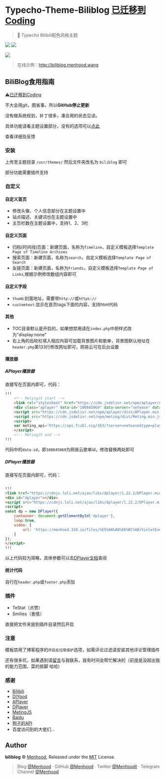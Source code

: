 # Typecho-Theme-Biliblog [已迁移到Coding](https://dev.tencent.com/u/Menhood/p/Typecho-Theme-BiliBlog/git)
> 🍻 Typecho Bilibili配色风格主题

![](https://img.shields.io/badge/Typecho-1.1-orange.svg)
![](https://img.shields.io/badge/Biliblog-1.0.3-blue.svg)

![](https://i.loli.net/2019/01/03/5c2d6ecfd0dd3.jpg)

> 在线示例：http://biliblog.menhood.wang

## BiliBlog食用指南

⚠[已迁移到Coding](https://dev.tencent.com/u/Menhood/p/Typecho-Theme-BiliBlog/git)

不大会用git，图省事，所以**GitHub停止更新**

没有做系统规划，补丁很多，凑合用的状态见谅。

具体功能请看主题设置部分，没有的选项可以[点此](https://blog.menhood.wang/archives/BiliBlog.html)

查看详细及反馈

### 安装
上传至主题目录 `/usr/themes/` 然后文件夹改名为 `biliblog` 即可

部分功能需要插件支持

### 自定义
#### 自定义首页
* 修改头像、个人信息部分在主题设置中
* 站点描述、关键词也在主题设置中
* 主页栏数在主题设置中，支持1、2、3栏

#### 自定义页面
* 归档(时间线)页面：新建页面，名称为`Timeline`，自定义模板选择`Template Page of Timeline Archives`
* 搜索页面：新建页面，名称为`search`，自定义模板选择`Template Page of Search`
* 友链页面：新建页面，名称为`Friends`，自定义模板选择`Template Page of Links`,根据示例修改数组内容即可

#### 自定义字段
* `thumb`:封面地址，需要带`http://`或`https://`
* `customtext`:显示在首页tags下面的内容，支持html代码
#### 其他
* TOC目录默认是开启的，如果想禁用请在`index.php`中把样式改为"display:none"
* 右上角的齿轮栏填入相应内容可加载背景图片和歌单，背景图默认地址在`header.php`第133行修改网址即可，网易云可在后台设置
#### 播放器
##### APlayer播放器
直接写在页面内即可，代码：
```html
!!!
    <!-- MetingJS start -->
    <link rel="stylesheet" href="https://cdn.jsdelivr.net/npm/aplayer/dist/APlayer.min.css">
    <div class="aplayer" data-id="100845969" data-server="netease" data-type="playlist" data-autoplay="false" data-volume="0.6" id="fixedap"></div>
    <script src="https://cdn.jsdelivr.net/npm/aplayer/dist/APlayer.min.js"></script>
    <script src="https://cdn.jsdelivr.net/npm/meting/dist/Meting.min.js"></script>
    <script>
    var meting_api='https://api.fczbl.vip/163/?server=netease&type=playlist&id=100845969';
    </script>
    <!-- MetingJS end -->
!!!
```
代码中的`data-id`，即`100845969`为网易云歌单id，修改替换两处即可
##### DPlayer播放器
直接写在页面内即可，代码：
```html

!!!
<link href="https://cdnjs.loli.net/ajax/libs/dplayer/1.22.2/DPlayer.min.css" rel="stylesheet">
<div id="dplayer"></div>
<script src="https://cdnjs.loli.net/ajax/libs/dplayer/1.22.2/DPlayer.min.js"></script>
<script>
const dp = new DPlayer({
    container: document.getElementById('dplayer'),
    loop:true,
    video: {
        url: 'https://menhood.320.io/files/%E5%8A%A8%E6%BC%AB/VioletEvergarden/%E3%82%A2%E3%83%8B%E3%83%A1%E3%80%8E%E3%83%B4%E3%82%A1%E3%82%A4%E3%82%AA%E3%83%AC%E3%83%83%E3%83%88%E3%83%BB%E3%82%A8%E3%83%B4%E3%82%A1%E3%83%BC%E3%82%AC%E3%83%BC%E3%83%87%E3%83%B3%E3%80%8FPV%E7%AC%AC2%E5%BC%BE.mp4'
    }
});
</script>
!!!

```
以上代码较为简略，具体参数可以去[DPlayer文档](http://dplayer.js.org/#/zh-Hans/?id=%E5%8F%82%E6%95%B0)查阅
#### 统计代码
自行在`header.php`或`footer.php`添加

### 插件

* TeStat（点赞）
* Smilies（表情）

直接把文件夹放到插件目录然后开启

### 注意
模板禁用了博客程序的`开启反垃圾保护`选项，如需评论过滤请安装其他评论管理插件

还有很多坑，如果遇到请[留言](https://blog.menhood.wang/archives/BiliBlog.html#comments)与我联系，我有时间会帮忙解决的（前提是没超出我的能力范围，菜的抠脚 哈哈）

### 感谢
* [Bilibili](https://t.bilibili.com)
* [DIYgod](https://github.com/DIYgod)
* [APlayer](http://aplayer.js.org)
* [DPlayer](http://dplayer.js.org)
* [MetingJS](https://github.com/metowolf/MetingJS)
* [Baidu](https://www.baidu.com)
* [狗子的API](https://api.fczbl.vip/)
* 百度访问到的大佬们...

## Author

**biliblog** © [Menhood](https://github.com/menhood), Released under the [MIT](./LICENSE) License.<br>

> Blog [@Menhood](https://menhood.wang) · GitHub [@Menhood](https://github.com/Menhood) · Twitter [@Menhoodt](https://twitter.com/menhoodt) · Telegram Channel [@Menhood](https://t.me/Menhood)
